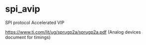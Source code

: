 # spi_avip
SPI protocol Accelerated VIP 


https://www.ti.com/lit/ug/sprugp2a/sprugp2a.pdf (Analog devices document for timings)
